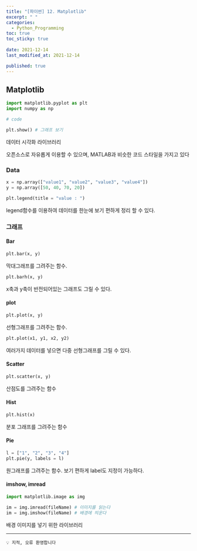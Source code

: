```yaml
---
title: "[파이썬] 12. Matplotlib"
excerpt: " "
categories:
  - Python_Programming
toc: true
toc_sticky: true
 
date: 2021-12-14
last_modified_at: 2021-12-14

published: true
---
```


## Matplotlib

```python
import matplotlib.pyplot as plt
import numpy as np

# code

plt.show() # 그래프 보기
```

데이터 시각화 라이브러리

오픈소스로 자유롭게 이용할 수 있으며, MATLAB과 비슷한 코드 스타일을 가지고 있다

### Data

```python
x = np.array(["value1", "value2", "value3", "value4"])
y = np.array([50, 40, 70, 20])

plt.legend(title = "value : ")

```
legend함수를 이용하여 데이터를 한눈에 보기 편하게 정리 할 수 있다.


### 그래프

#### Bar

```python
plt.bar(x, y)
```

막대그래프를 그려주는 함수.

```python
plt.barh(x, y)
```

x축과 y축이 반전되어있는 그래프도 그릴 수 있다.

#### plot

```python
plt.plot(x, y)
```

선형그래프를 그려주는 함수.

```python
plt.plot(x1, y1, x2, y2)
```

여러가지 데이터를 넣으면 다중 선형그래프를 그릴 수 있다.

#### Scatter

```python
plt.scatter(x, y)
```

산점도를 그려주는 함수

#### Hist

```python
plt.hist(x)
```

분포 그래프를 그려주는 함수

#### Pie

```python
l = ["1", "2", "3", "4"]
plt.pie(y, labels = l)

```

원그래프를 그려주는 함수.
보기 편하게 label도 지정이 가능하다.



#### imshow, imread

```python
import matplotlib.image as img

im = img.imread(fileName) # 이미지를 읽는다
im = img.imshow(fileName) # 배경에 띄운다
```

배경 이미지를 넣기 위한 라이브러리




---
```
💡 지적, 오류 환영합니다
```

